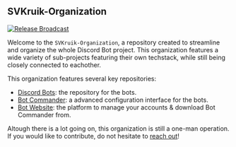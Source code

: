 ## SVKruik-Organization

[![Release Broadcast](https://github.com/SVKruik-Organization/Discord-Bots/actions/workflows/broadcast.yml/badge.svg)](https://github.com/SVKruik-Organization/Discord-Bots/actions/workflows/broadcast.yml)

Welcome to the `SVKruik-Organization`, a repository created to streamline and organize the whole Discord Bot project. This organization features a wide variety of sub-projects featuring their own techstack, while still being closely connected to eachother.

This organization features several key repositories:

- [Discord Bots](https://github.com/SVKruik-Organization/Discord-Bots): the repository for the bots.
- [Bot Commander](https://github.com/SVKruik-Organization/Bot-Commander): a advanced configuration interface for the bots.
- [Bot Website](https://github.com/SVKruik-Organization/Bot-Website): the platform to manage your accounts & download Bot Commander from.

Altough there is a lot going on, this organization is still a one-man operation. If you would like to contribute, do not hesitate to [reach out](mailto:sv.kruik@gmail.com?subject=SVKruik%20Organization%20Contributing&body=Please%20specify%20in%20what%20part%20of%20the%20infrastructure%20you%20would%20like%20to%20contribute.%0A%0AOr%20just%20ask%20for%20my%20other%20modes%20of%20communication%2C%20and%20we%20can%20link!)!
